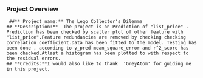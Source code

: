 ### Project Overview

     ##** Project name:** The Lego Collector's Dilemma
    ## **Description:**  The project is on Prediction of "list_price" . Prediction has been checked by scatter plot of other feature with "list_price".Feature redundancies are removed by checking checking correlation coefficient.Data has been fitted to the model. Testing has been done , according to y_pred mean_square_error and r^2_score has been checked.Atlast a histogram has been plotted to with respect to the residual errors.    
    ## **Credits:**I would also like to thank  'GreyAtom' for guiding me in this project.


